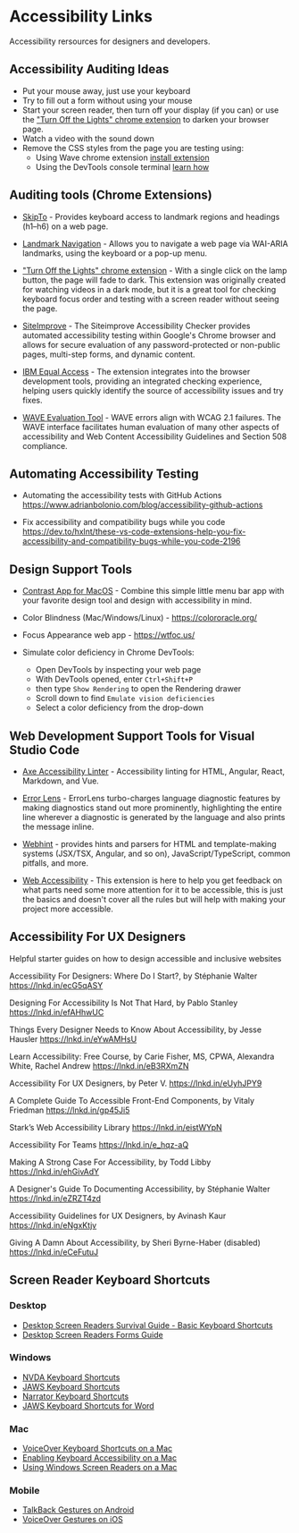 # Accessibility Links
Accessibility rersources for designers and developers.

## Accessibility Auditing Ideas 

- Put your mouse away, just use your keyboard
- Try to fill out a form without using your mouse
- Start your screen reader, then turn off your display (if you can) or use the ["Turn Off the Lights" chrome extension](https://chrome.google.com/webstore/detail/turn-off-the-lights/bfbmjmiodbnnpllbbbfblcplfjjepjdn/related) to darken your browser page.
- Watch a video with the sound down 
- Remove the CSS styles from the page you are testing using:
  - Using Wave chrome extension [install extension](https://chrome.google.com/webstore/detail/wave-evaluation-tool/jbbplnpkjmmeebjpijfedlgcdilocofh)
  - Using the DevTools console terminal [learn how](https://techstacker.com/how-to-remove-all-css-from-site-with-javascript/)

## Auditing tools (Chrome Extensions)

- [SkipTo](https://chrome.google.com/webstore/detail/skipto-landmarks-headings/fjkpbfcodhflpdildjbmdhhmcoplghgf/related) - Provides keyboard access to landmark regions and headings (h1–h6) on a web page.

- [Landmark Navigation](https://chrome.google.com/webstore/detail/landmark-navigation-via-k/ddpokpbjopmeeiiolheejjpkonlkklgp) - Allows you to navigate a web page via WAI-ARIA landmarks, using the keyboard or a pop-up menu.

- ["Turn Off the Lights" chrome extension](https://chrome.google.com/webstore/detail/turn-off-the-lights/bfbmjmiodbnnpllbbbfblcplfjjepjdn/related) - With a single click on the lamp button, the page will fade to dark. This extension was originally created for watching videos in a dark mode, but it is a great tool for checking keyboard focus order and testing with a screen reader without seeing the page.

- [SiteImprove](https://chrome.google.com/webstore/detail/siteimprove-accessibility/djcglbmbegflehmbfleechkjhmedcopn) - The Siteimprove Accessibility Checker provides automated accessibility testing within Google's Chrome browser and allows for secure evaluation of any password-protected or non-public pages, multi-step forms, and dynamic content. 

- [IBM Equal Access](https://chrome.google.com/webstore/detail/ibm-equal-access-accessib/lkcagbfjnkomcinoddgooolagloogehp) - The extension integrates into the browser development tools, providing an integrated checking experience, helping users quickly identify the source of accessibility issues and try fixes.

- [WAVE Evaluation Tool](https://chrome.google.com/webstore/detail/wave-evaluation-tool/jbbplnpkjmmeebjpijfedlgcdilocofh) - WAVE errors align with WCAG 2.1 failures. The WAVE interface facilitates human evaluation of many other aspects of accessibility and Web Content Accessibility Guidelines and Section 508 compliance.

## Automating Accessibility Testing
- Automating the accessibility tests with GitHub Actions
https://www.adrianbolonio.com/blog/accessibility-github-actions

- Fix accessibility and compatibility bugs while you code
https://dev.to/hxlnt/these-vs-code-extensions-help-you-fix-accessibility-and-compatibility-bugs-while-you-code-2196

## Design Support Tools

- [Contrast App for MacOS](https://apps.apple.com/us/app/contrast-color-accessibility/id1254981365?mt=12) - Combine this simple little menu bar app with your favorite design tool and design with accessibility in mind.



- Color Blindness (Mac/Windows/Linux) - https://colororacle.org/

- Focus Appearance web app - https://wtfoc.us/

- Simulate color deficiency in Chrome DevTools: 
  - Open DevTools by inspecting your web page 
  - With DevTools opened, enter `Ctrl+Shift+P` 
  - then type `Show Rendering` to open the Rendering drawer
  - Scroll down to find `Emulate vision deficiencies`
  - Select a color deficiency from the drop-down 

## Web Development Support Tools for Visual Studio Code

- [Axe Accessibility Linter](https://marketplace.visualstudio.com/items?itemName=deque-systems.vscode-axe-linter) - Accessibility linting for HTML, Angular, React, Markdown, and Vue.

- [Error Lens](https://marketplace.visualstudio.com/items?itemName=usernamehw.errorlens) - ErrorLens turbo-charges language diagnostic features by making diagnostics stand out more prominently, highlighting the entire line wherever a diagnostic is generated by the language and also prints the message inline.

- [Webhint](https://marketplace.visualstudio.com/items?itemName=webhint.vscode-webhint) - provides hints and parsers for HTML and template-making systems (JSX/TSX, Angular, and so on), JavaScript/TypeScript, common pitfalls, and more.

- [Web Accessibility](https://marketplace.visualstudio.com/items?itemName=MaxvanderSchee.web-accessibility) - This extension is here to help you get feedback on what parts need some more attention for it to be accessible, this is just the basics and doesn't cover all the rules but will help with making your project more accessible.

## Accessibility For UX Designers
Helpful starter guides on how to design accessible and inclusive websites

Accessibility For Designers: Where Do I Start?, by Stéphanie Walter
https://lnkd.in/ecG5qASY

Designing For Accessibility Is Not That Hard, by Pablo Stanley
https://lnkd.in/efAHhwUC

Things Every Designer Needs to Know About Accessibility, by Jesse Hausler
https://lnkd.in/eYwAMHsU

Learn Accessibility: Free Course, by Carie Fisher, MS, CPWA, Alexandra White, Rachel Andrew
https://lnkd.in/eB3RXmZN

Accessibility For UX Designers, by Peter V.
https://lnkd.in/eUyhJPY9

A Complete Guide To Accessible Front-End Components, by Vitaly Friedman
https://lnkd.in/gp45Ji5

Stark’s Web Accessibility Library
https://lnkd.in/eistWYpN

Accessibility For Teams
https://lnkd.in/e_hqz-aQ

Making A Strong Case For Accessibility, by Todd Libby
https://lnkd.in/ehGivAdY

A Designer's Guide To Documenting Accessibility, by Stéphanie Walter
https://lnkd.in/eZRZT4zd

Accessibility Guidelines for UX Designers, by Avinash Kaur
https://lnkd.in/eNgxKtjv

Giving A Damn About Accessibility, by Sheri Byrne-Haber (disabled)
https://lnkd.in/eCeFutuJ

## Screen Reader Keyboard Shortcuts

### Desktop
- [Desktop Screen Readers Survival Guide - Basic Keyboard Shortcuts](https://dequeuniversity.com/screenreaders/survival-guide)
- [Desktop Screen Readers Forms Guide](https://dequeuniversity.com/screenreaders/forms-guide)

### Windows
- [NVDA Keyboard Shortcuts](https://dequeuniversity.com/screenreaders/nvda-keyboard-shortcuts)
- [JAWS Keyboard Shortcuts](https://dequeuniversity.com/screenreaders/jaws-keyboard-shortcuts)
- [Narrator Keyboard Shortcuts](https://dequeuniversity.com/screenreaders/narrator-keyboard-shortcuts)
- [JAWS Keyboard Shortcuts for Word](https://dequeuniversity.com/screenreaders/jaws-word)

### Mac
- [VoiceOver Keyboard Shortcuts on a Mac](https://dequeuniversity.com/screenreaders/voiceover-keyboard-shortcuts)
- [Enabling Keyboard Accessibility on a Mac](https://dequeuniversity.com/mac/keyboard-access-mac)
- [Using Windows Screen Readers on a Mac](https://dequeuniversity.com/mac/windows-screen-readers)

### Mobile
- [TalkBack Gestures on Android](https://dequeuniversity.com/screenreaders/talkback-shortcuts)
- [VoiceOver Gestures on iOS](https://dequeuniversity.com/screenreaders/voiceover-ios-shortcuts)



